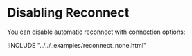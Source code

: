 # Disabling Reconnect

You can disable automatic reconnect with connection options:

!INCLUDE "../../\_examples/reconnect\_none.html"

